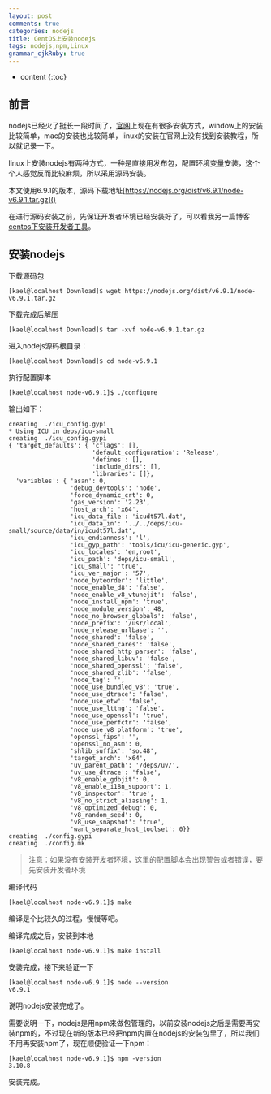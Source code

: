 ```yaml
---
layout: post
comments: true
categories: nodejs
title: CentOS上安装nodejs
tags: nodejs,npm,Linux
grammar_cjkRuby: true
---
```


* content
{:toc}

## 前言

nodejs已经火了挺长一段时间了，[官网](https://nodejs.org/en/)上现在有很多安装方式，window上的安装比较简单，mac的安装也比较简单，linux的安装在官网上没有找到安装教程，所以就记录一下。

linux上安装nodejs有两种方式，一种是直接用发布包，配置环境变量安装，这个个人感觉反而比较麻烦，所以采用源码安装。

本文使用6.9.1的版本，源码下载地址[https://nodejs.org/dist/v6.9.1/node-v6.9.1.tar.gz]()

在进行源码安装之前，先保证开发者环境已经安装好了，可以看我另一篇博客[centos下安装开发者工具](/linux/centos下安装开发者工具.html)。

## 安装nodejs

下载源码包

```
[kael@localhost Download]$ wget https://nodejs.org/dist/v6.9.1/node-v6.9.1.tar.gz
```

下载完成后解压

```
[kael@localhost Download]$ tar -xvf node-v6.9.1.tar.gz
```

进入nodejs源码根目录：

```
[kael@localhost Download]$ cd node-v6.9.1
```

执行配置脚本

```
[kael@localhost node-v6.9.1]$ ./configure 
```

输出如下：

```
creating  ./icu_config.gypi
* Using ICU in deps/icu-small
creating  ./icu_config.gypi
{ 'target_defaults': { 'cflags': [],
                       'default_configuration': 'Release',
                       'defines': [],
                       'include_dirs': [],
                       'libraries': []},
  'variables': { 'asan': 0,
                 'debug_devtools': 'node',
                 'force_dynamic_crt': 0,
                 'gas_version': '2.23',
                 'host_arch': 'x64',
                 'icu_data_file': 'icudt57l.dat',
                 'icu_data_in': '../../deps/icu-small/source/data/in/icudt57l.dat',
                 'icu_endianness': 'l',
                 'icu_gyp_path': 'tools/icu/icu-generic.gyp',
                 'icu_locales': 'en,root',
                 'icu_path': 'deps/icu-small',
                 'icu_small': 'true',
                 'icu_ver_major': '57',
                 'node_byteorder': 'little',
                 'node_enable_d8': 'false',
                 'node_enable_v8_vtunejit': 'false',
                 'node_install_npm': 'true',
                 'node_module_version': 48,
                 'node_no_browser_globals': 'false',
                 'node_prefix': '/usr/local',
                 'node_release_urlbase': '',
                 'node_shared': 'false',
                 'node_shared_cares': 'false',
                 'node_shared_http_parser': 'false',
                 'node_shared_libuv': 'false',
                 'node_shared_openssl': 'false',
                 'node_shared_zlib': 'false',
                 'node_tag': '',
                 'node_use_bundled_v8': 'true',
                 'node_use_dtrace': 'false',
                 'node_use_etw': 'false',
                 'node_use_lttng': 'false',
                 'node_use_openssl': 'true',
                 'node_use_perfctr': 'false',
                 'node_use_v8_platform': 'true',
                 'openssl_fips': '',
                 'openssl_no_asm': 0,
                 'shlib_suffix': 'so.48',
                 'target_arch': 'x64',
                 'uv_parent_path': '/deps/uv/',
                 'uv_use_dtrace': 'false',
                 'v8_enable_gdbjit': 0,
                 'v8_enable_i18n_support': 1,
                 'v8_inspector': 'true',
                 'v8_no_strict_aliasing': 1,
                 'v8_optimized_debug': 0,
                 'v8_random_seed': 0,
                 'v8_use_snapshot': 'true',
                 'want_separate_host_toolset': 0}}
creating  ./config.gypi
creating  ./config.mk
```

> 注意：如果没有安装开发者环境，这里的配置脚本会出现警告或者错误，要先安装开发者环境

编译代码

```
[kael@localhost node-v6.9.1]$ make
```

编译是个比较久的过程，慢慢等吧。

编译完成之后，安装到本地

```
[kael@localhost node-v6.9.1]$ make install
```

安装完成，接下来验证一下

```
[kael@localhost node-v6.9.1]$ node --version
v6.9.1
```

说明nodejs安装完成了。

需要说明一下，nodejs是用npm来做包管理的，以前安装nodejs之后是需要再安装npm的，不过现在新的版本已经把npm内置在nodejs的安装包里了，所以我们不用再安装npm了，现在顺便验证一下npm：

```
[kael@localhost node-v6.9.1]$ npm -version
3.10.8
```

安装完成。
